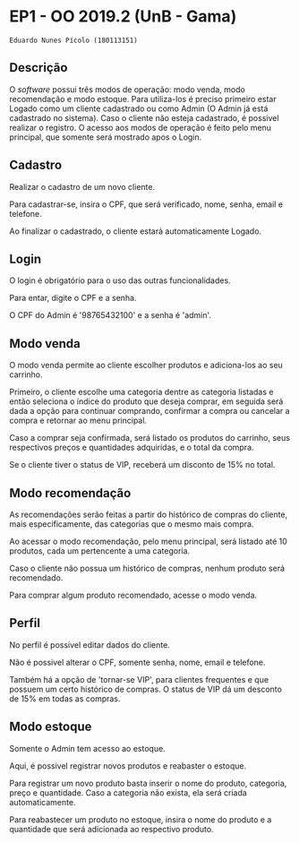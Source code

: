 # EP1 - OO 2019.2 (UnB - Gama)
    Eduardo Nunes Pícolo (180113151)

## Descrição

O *software* possui três modos de operação: modo venda, modo recomendação e modo estoque. Para utiliza-los é preciso primeiro estar Logado como um cliente cadastrado ou como Admin (O Admin já está cadastrado no sistema). Caso o cliente não esteja cadastrado, é possivel realizar o registro.
O acesso aos modos de operação é feito pelo menu principal, que somente será mostrado apos o Login.

## Cadastro
Realizar o cadastro de um novo cliente.

Para cadastrar-se, insira o CPF, que será verificado, nome, senha, email e telefone.

Ao finalizar o cadastrado, o cliente estará automaticamente Logado.

## Login
O login é obrigatório para o uso das outras funcionalidades.

Para entar, digite o CPF e a senha.

O CPF do Admin é '98765432100' e a senha é 'admin'.

## Modo venda
O modo venda permite ao cliente escolher produtos e adiciona-los ao seu carrinho.

Primeiro, o cliente escolhe uma categoria dentre as categoria listadas e então seleciona o índice do produto que deseja comprar, em seguida será dada a opção para continuar comprando, confirmar a compra ou cancelar a compra e retornar ao menu principal.

Caso a comprar seja confirmada, será listado os produtos do carrinho, seus respectivos preços e quantidades adquiridas, e o total da compra.

Se o cliente tiver o status de VIP, receberá um disconto de 15% no total.

## Modo recomendação
As recomendações serão feitas a partir do histórico de compras do cliente, mais especificamente, das categorias que o mesmo mais compra.

Ao acessar o modo recomendação, pelo menu principal, será listado até 10 produtos, cada um pertencente a uma categoria.

Caso o cliente não possua um histórico de compras, nenhum produto será recomendado.

Para comprar algum produto recomendado, acesse o modo venda.

## Perfil
No perfil é possivel editar dados do cliente.

Não é possivel alterar o CPF, somente senha, nome, email e telefone.

Também há a opção de 'tornar-se VIP', para clientes frequentes e que possuem um certo histórico de compras. O status de VIP dá um desconto de 15% em todas as compras.

## Modo estoque
Somente o Admin tem acesso ao estoque.

Aqui, é possivel registrar novos produtos e reabaster o estoque.

Para registrar um novo produto basta inserir o nome do produto, categoria, preço e quantidade. Caso a categoria não exista, ela será criada automaticamente.

Para reabastecer um produto no estoque, insira o nome do produto e a quantidade que será adicionada ao respectivo produto.